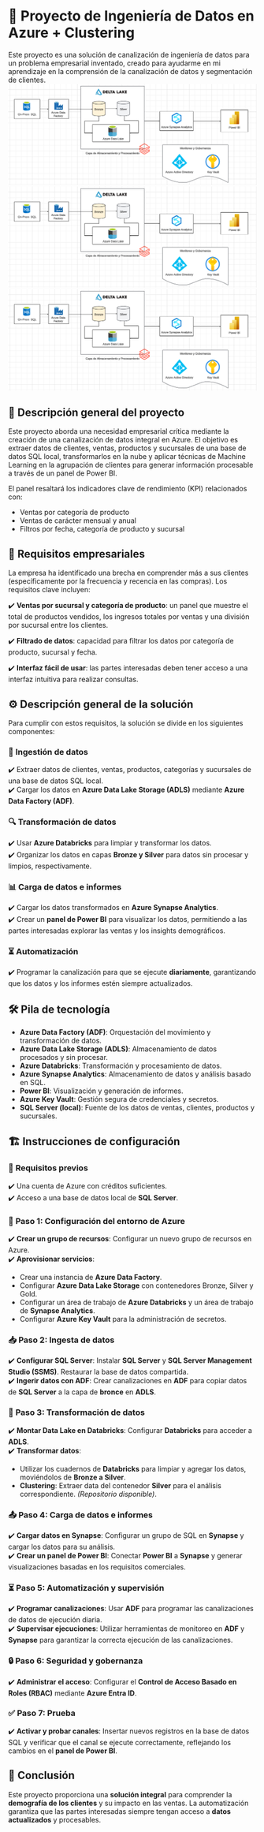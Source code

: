 
# 🚀 Proyecto de Ingeniería de Datos en Azure + Clustering  

Este proyecto es una solución de canalización de ingeniería de datos para un problema empresarial inventado, creado para ayudarme en mi aprendizaje en la comprensión de la canalización de datos y segmentación de clientes.  
![image alt](https://github.com/frankcc1/Project-DataAnalytics-DataEnginnier-DataScience/blob/d6d1628f5109a98b8a07e4af9928e8f430ede01d/Databricks/image.png)
![image alt](https://github.com/frankcc1/Project-DataAnalytics-DataEnginnier-DataScience/blob/b0fff8bced6d17f41c7f2a99861fda100be9becc/Databricks/image.png)
![image alt](https://github.com/frankcc1/Project-DataAnalytics-DataEnginnier-DataScience/blob/8d917dde94ea2d057254f4dcad9dcf34f94ed846/Databricks/image.png)

## 📌 **Descripción general del proyecto**  
Este proyecto aborda una necesidad empresarial crítica mediante la creación de una canalización de datos integral en Azure. El objetivo es extraer datos de clientes, ventas, productos y sucursales de una base de datos SQL local, transformarlos en la nube y aplicar técnicas de Machine Learning en la agrupación de clientes para generar información procesable a través de un panel de Power BI.  

El panel resaltará los indicadores clave de rendimiento (KPI) relacionados con:  
- Ventas por categoría de producto  
- Ventas de carácter mensual y anual  
- Filtros por fecha, categoría de producto y sucursal  

## 🎯 **Requisitos empresariales**  
La empresa ha identificado una brecha en comprender más a sus clientes (específicamente por la frecuencia y recencia en las compras). Los requisitos clave incluyen:  

✔️ **Ventas por sucursal y categoría de producto**: un panel que muestre el total de productos vendidos, los ingresos totales por ventas y una división por sucursal entre los clientes.  

✔️ **Filtrado de datos**: capacidad para filtrar los datos por categoría de producto, sucursal y fecha.  

✔️ **Interfaz fácil de usar**: las partes interesadas deben tener acceso a una interfaz intuitiva para realizar consultas.  

## ⚙️ **Descripción general de la solución**  
Para cumplir con estos requisitos, la solución se divide en los siguientes componentes:  

### 🔄 **Ingestión de datos**  
✔️ Extraer datos de clientes, ventas, productos, categorías y sucursales de una base de datos SQL local.  
✔️ Cargar los datos en **Azure Data Lake Storage (ADLS)** mediante **Azure Data Factory (ADF)**.  

### 🔍 **Transformación de datos**  
✔️ Usar **Azure Databricks** para limpiar y transformar los datos.  
✔️ Organizar los datos en capas **Bronze y Silver** para datos sin procesar y limpios, respectivamente.  

### 📊 **Carga de datos e informes**  
✔️ Cargar los datos transformados en **Azure Synapse Analytics**.  
✔️ Crear un **panel de Power BI** para visualizar los datos, permitiendo a las partes interesadas explorar las ventas y los insights demográficos.  

### ⏳ **Automatización**  
✔️ Programar la canalización para que se ejecute **diariamente**, garantizando que los datos y los informes estén siempre actualizados.  

## 🛠️ **Pila de tecnología**  
- **Azure Data Factory (ADF)**: Orquestación del movimiento y transformación de datos.  
- **Azure Data Lake Storage (ADLS)**: Almacenamiento de datos procesados y sin procesar.  
- **Azure Databricks**: Transformación y procesamiento de datos.  
- **Azure Synapse Analytics**: Almacenamiento de datos y análisis basado en SQL.  
- **Power BI**: Visualización y generación de informes.  
- **Azure Key Vault**: Gestión segura de credenciales y secretos.  
- **SQL Server (local)**: Fuente de los datos de ventas, clientes, productos y sucursales.  

## 🏗️ **Instrucciones de configuración**  

### 🔧 **Requisitos previos**  
✔️ Una cuenta de Azure con créditos suficientes.  
✔️ Acceso a una base de datos local de **SQL Server**.  

### 🚀 **Paso 1: Configuración del entorno de Azure**  
✔️ **Crear un grupo de recursos**: Configurar un nuevo grupo de recursos en Azure.  
✔️ **Aprovisionar servicios**:  
   - Crear una instancia de **Azure Data Factory**.  
   - Configurar **Azure Data Lake Storage** con contenedores Bronze, Silver y Gold.  
   - Configurar un área de trabajo de **Azure Databricks** y un área de trabajo de **Synapse Analytics**.  
   - Configurar **Azure Key Vault** para la administración de secretos.  

### 📥 **Paso 2: Ingesta de datos**  
✔️ **Configurar SQL Server**: Instalar **SQL Server** y **SQL Server Management Studio (SSMS)**. Restaurar la base de datos compartida.  
✔️ **Ingerir datos con ADF**: Crear canalizaciones en **ADF** para copiar datos de **SQL Server** a la capa de **bronce** en **ADLS**.  

### 🔄 **Paso 3: Transformación de datos**  
✔️ **Montar Data Lake en Databricks**: Configurar **Databricks** para acceder a **ADLS**.  
✔️ **Transformar datos**:  
   - Utilizar los cuadernos de **Databricks** para limpiar y agregar los datos, moviéndolos de **Bronze a Silver**.  
   - **Clustering**: Extraer data del contenedor **Silver** para el análisis correspondiente. *(Repositorio disponible)*.  

### 📤 **Paso 4: Carga de datos e informes**  
✔️ **Cargar datos en Synapse**: Configurar un grupo de SQL en **Synapse** y cargar los datos para su análisis.  
✔️ **Crear un panel de Power BI**: Conectar **Power BI** a **Synapse** y generar visualizaciones basadas en los requisitos comerciales.  

### ⏳ **Paso 5: Automatización y supervisión**  
✔️ **Programar canalizaciones**: Usar **ADF** para programar las canalizaciones de datos de ejecución diaria.  
✔️ **Supervisar ejecuciones**: Utilizar herramientas de monitoreo en **ADF** y **Synapse** para garantizar la correcta ejecución de las canalizaciones.  

### 🔒 **Paso 6: Seguridad y gobernanza**  
✔️ **Administrar el acceso**: Configurar el **Control de Acceso Basado en Roles (RBAC)** mediante **Azure Entra ID**.  

### ✅ **Paso 7: Prueba**  
✔️ **Activar y probar canales**: Insertar nuevos registros en la base de datos SQL y verificar que el canal se ejecute correctamente, reflejando los cambios en el **panel de Power BI**.  

## 🎯 **Conclusión**  
Este proyecto proporciona una **solución integral** para comprender la **demografía de los clientes** y su impacto en las ventas. La automatización garantiza que las partes interesadas siempre tengan acceso a **datos actualizados** y procesables.

